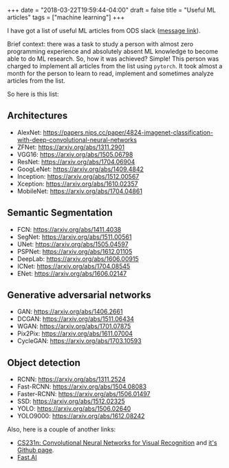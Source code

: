 +++
date = "2018-03-22T19:59:44-04:00"
draft = false
title = "Useful ML articles"
tags = ["machine learning"]
+++

I have got a list of useful ML articles from ODS slack ([message link](https://opendatascience.slack.com/archives/C047H3N8L/p1520445318000067)).

<!--more-->

Brief context: there was a task to study a person with almost zero programming experience and absolutely absent ML knowledge 
to become able to do ML research. So, how it was achieved? Simple! This person was charged to implement all articles from the list 
using `pytorch`. It took almost a month for the person to learn to read, implement and sometimes analyze articles from the list. 

So here is this list: 

## Architectures

* AlexNet: https://papers.nips.cc/paper/4824-imagenet-classification-with-deep-convolutional-neural-networks
* ZFNet: https://arxiv.org/abs/1311.2901
* VGG16: https://arxiv.org/abs/1505.06798
* ResNet: https://arxiv.org/abs/1704.06904
* GoogLeNet: https://arxiv.org/abs/1409.4842
* Inception: https://arxiv.org/abs/1512.00567
* Xception: https://arxiv.org/abs/1610.02357
* MobileNet: https://arxiv.org/abs/1704.04861

## Semantic Segmentation

* FCN: https://arxiv.org/abs/1411.4038
* SegNet: https://arxiv.org/abs/1511.00561
* UNet: https://arxiv.org/abs/1505.04597
* PSPNet: https://arxiv.org/abs/1612.01105
* DeepLab: https://arxiv.org/abs/1606.00915
* ICNet: https://arxiv.org/abs/1704.08545
* ENet: https://arxiv.org/abs/1606.02147

## Generative adversarial networks

* GAN: https://arxiv.org/abs/1406.2661
* DCGAN: https://arxiv.org/abs/1511.06434
* WGAN: https://arxiv.org/abs/1701.07875
* Pix2Pix: https://arxiv.org/abs/1611.07004
* CycleGAN: https://arxiv.org/abs/1703.10593

## Object detection

* RCNN: https://arxiv.org/abs/1311.2524
* Fast-RCNN: https://arxiv.org/abs/1504.08083
* Faster-RCNN: https://arxiv.org/abs/1506.01497
* SSD: https://arxiv.org/abs/1512.02325
* YOLO: https://arxiv.org/abs/1506.02640
* YOLO9000: https://arxiv.org/abs/1612.08242

Also, here is a couple of another links: 

* [CS231n: Convolutional Neural Networks for Visual Recognition](http://cs231n.stanford.edu/) and [it's Github page](http://cs231n.github.io/).
* [Fast.AI](http://www.fast.ai/)
